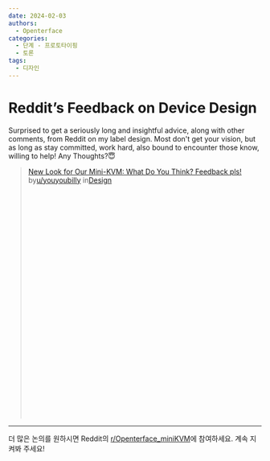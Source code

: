 ```yaml
---
date: 2024-02-03
authors:
  - Openterface
categories:
  - 단계 - 프로토타이핑
  - 토론
tags:
  - 디자인
---
```


# Reddit’s Feedback on Device Design

Surprised to get a seriously long and insightful advice, along with other comments, from Reddit on my label design. Most don't get your vision, but as long as stay committed, work hard, also bound to encounter those know, willing to help! Any Thoughts?😇

<blockquote class="reddit-embed-bq" style="height:500px" data-embed-height="740"><a href="https://www.reddit.com/r/Design/comments/1aht6m3/new_look_for_our_minikvm_what_do_you_think/">New Look for Our Mini-KVM: What Do You Think? Feedback pls!</a><br> by<a href="https://www.reddit.com/user/youyoubilly/">u/youyoubilly</a> in<a href="https://www.reddit.com/r/Design/">Design</a></blockquote><script async="" src="https://embed.reddit.com/widgets.js" charset="UTF-8"></script>

<!-- more -->

--------

더 많은 논의를 원하시면 Reddit의 [r/Openterface_miniKVM](https://www.reddit.com/r/Openterface_miniKVM/)에 참여하세요. 계속 지켜봐 주세요!